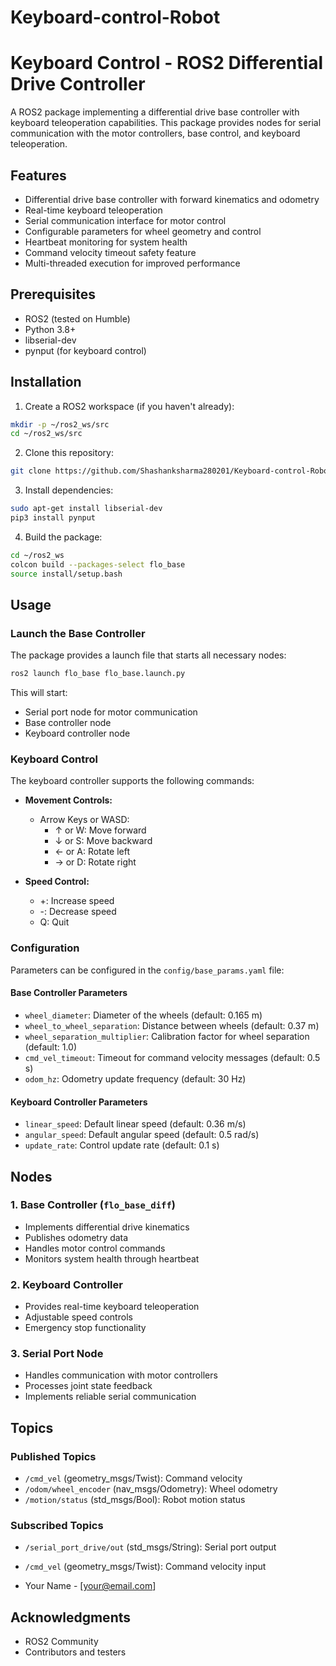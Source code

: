 # Keyboard-control-Robot

# Keyboard Control - ROS2 Differential Drive Controller

A ROS2 package implementing a differential drive base controller with keyboard teleoperation capabilities. This package provides nodes for serial communication with the motor controllers, base control, and keyboard teleoperation.

## Features

- Differential drive base controller with forward kinematics and odometry
- Real-time keyboard teleoperation
- Serial communication interface for motor control
- Configurable parameters for wheel geometry and control
- Heartbeat monitoring for system health
- Command velocity timeout safety feature
- Multi-threaded execution for improved performance

## Prerequisites

- ROS2 (tested on Humble)
- Python 3.8+
- libserial-dev
- pynput (for keyboard control)

## Installation

1. Create a ROS2 workspace (if you haven't already):
```bash
mkdir -p ~/ros2_ws/src
cd ~/ros2_ws/src
```

2. Clone this repository:
```bash
git clone https://github.com/Shashanksharma280201/Keyboard-control-Robot.git 
```

3. Install dependencies:
```bash
sudo apt-get install libserial-dev
pip3 install pynput
```

4. Build the package:
```bash
cd ~/ros2_ws
colcon build --packages-select flo_base
source install/setup.bash
```

## Usage

### Launch the Base Controller

The package provides a launch file that starts all necessary nodes:

```bash
ros2 launch flo_base flo_base.launch.py
```

This will start:
- Serial port node for motor communication
- Base controller node
- Keyboard controller node

### Keyboard Control

The keyboard controller supports the following commands:

- **Movement Controls:**
  - Arrow Keys or WASD:
    - ↑ or W: Move forward
    - ↓ or S: Move backward
    - ← or A: Rotate left
    - → or D: Rotate right

- **Speed Control:**
  - +: Increase speed
  - -: Decrease speed
  - Q: Quit

### Configuration

Parameters can be configured in the `config/base_params.yaml` file:

#### Base Controller Parameters
- `wheel_diameter`: Diameter of the wheels (default: 0.165 m)
- `wheel_to_wheel_separation`: Distance between wheels (default: 0.37 m)
- `wheel_separation_multiplier`: Calibration factor for wheel separation (default: 1.0)
- `cmd_vel_timeout`: Timeout for command velocity messages (default: 0.5 s)
- `odom_hz`: Odometry update frequency (default: 30 Hz)

#### Keyboard Controller Parameters
- `linear_speed`: Default linear speed (default: 0.36 m/s)
- `angular_speed`: Default angular speed (default: 0.5 rad/s)
- `update_rate`: Control update rate (default: 0.1 s)

## Nodes

### 1. Base Controller (`flo_base_diff`)
- Implements differential drive kinematics
- Publishes odometry data
- Handles motor control commands
- Monitors system health through heartbeat

### 2. Keyboard Controller
- Provides real-time keyboard teleoperation
- Adjustable speed controls
- Emergency stop functionality

### 3. Serial Port Node
- Handles communication with motor controllers
- Processes joint state feedback
- Implements reliable serial communication

## Topics

### Published Topics
- `/cmd_vel` (geometry_msgs/Twist): Command velocity
- `/odom/wheel_encoder` (nav_msgs/Odometry): Wheel odometry
- `/motion/status` (std_msgs/Bool): Robot motion status

### Subscribed Topics
- `/serial_port_drive/out` (std_msgs/String): Serial port output
- `/cmd_vel` (geometry_msgs/Twist): Command velocity input


- Your Name - [your@email.com]

## Acknowledgments

- ROS2 Community
- Contributors and testers
